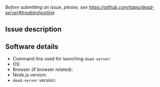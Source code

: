###### Before submitting an issue, please, see https://github.com/tapio/dead-server#troubleshooting

## Issue description

## Software details

-   Command line used for launching `dead-server`:
-   OS:
-   Browser (if browser related):
-   Node.js version:
-   `dead-server` version:
